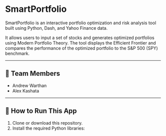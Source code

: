 # SmartPortfolio

SmartPortfolio is an interactive portfolio optimization and risk analysis tool built using Python, Dash, and Yahoo Finance data.

It allows users to input a set of stocks and generates optimized portfolios using Modern Portfolio Theory. The tool displays the Efficient Frontier and compares the performance of the optimized portfolio to the S&P 500 (SPY) benchmark.

---

## 👥 Team Members
- Andrew Warthan  
- Alex Kashata

---

## 🚀 How to Run This App

1. Clone or download this repository.
2. Install the required Python libraries:

